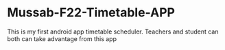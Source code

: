 # Mussab-F22-Timetable-APP
This is my first android app timetable scheduler. Teachers and student can both can take advantage from this app
